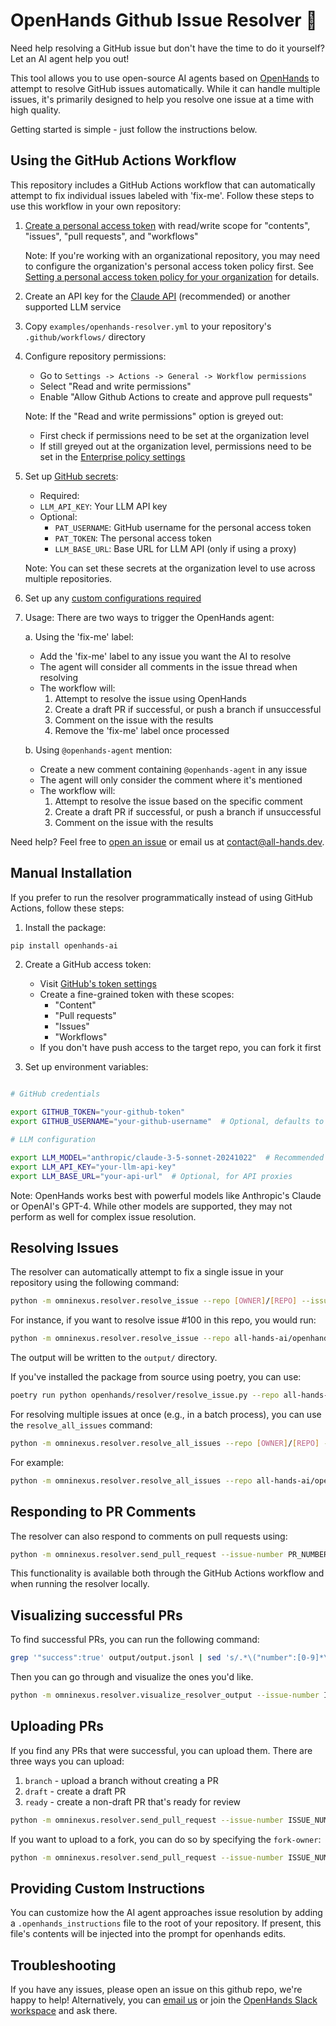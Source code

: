 # OpenHands Github Issue Resolver 🙌

Need help resolving a GitHub issue but don't have the time to do it yourself? Let an AI agent help you out!

This tool allows you to use open-source AI agents based on [OpenHands](https://github.com/all-hands-ai/openhands)
to attempt to resolve GitHub issues automatically. While it can handle multiple issues, it's primarily designed
to help you resolve one issue at a time with high quality.

Getting started is simple - just follow the instructions below.

## Using the GitHub Actions Workflow

This repository includes a GitHub Actions workflow that can automatically attempt to fix individual issues labeled with 'fix-me'.
Follow these steps to use this workflow in your own repository:

1. [Create a personal access token](https://github.com/settings/tokens?type=beta) with read/write scope for "contents", "issues", "pull requests", and "workflows"

   Note: If you're working with an organizational repository, you may need to configure the organization's personal access token policy first. See [Setting a personal access token policy for your organization](https://docs.github.com/en/organizations/managing-programmatic-access-to-your-organization/setting-a-personal-access-token-policy-for-your-organization) for details.

2. Create an API key for the [Claude API](https://www.anthropic.com/api) (recommended) or another supported LLM service

3. Copy `examples/openhands-resolver.yml` to your repository's `.github/workflows/` directory

4. Configure repository permissions:
    - Go to `Settings -> Actions -> General -> Workflow permissions`
    - Select "Read and write permissions"
    - Enable "Allow Github Actions to create and approve pull requests"

    Note: If the "Read and write permissions" option is greyed out:
    - First check if permissions need to be set at the organization level
    - If still greyed out at the organization level, permissions need to be set in the [Enterprise policy settings](https://docs.github.com/en/enterprise-cloud@latest/admin/enforcing-policies/enforcing-policies-for-your-enterprise/enforcing-policies-for-github-actions-in-your-enterprise#enforcing-a-policy-for-workflow-permissions-in-your-enterprise)

5. Set up [GitHub secrets](https://docs.github.com/en/actions/security-for-github-actions/security-guides/using-secrets-in-github-actions):
   - Required:
    - `LLM_API_KEY`: Your LLM API key
   - Optional:
     - `PAT_USERNAME`: GitHub username for the personal access token
     - `PAT_TOKEN`: The personal access token
     - `LLM_BASE_URL`: Base URL for LLM API (only if using a proxy)

   Note: You can set these secrets at the organization level to use across multiple repositories.

6. Set up any [custom configurations required](https://docs.all-hands.dev/modules/usage/how-to/github-action#custom-configurations)

7. Usage:
   There are two ways to trigger the OpenHands agent:

   a. Using the 'fix-me' label:
      - Add the 'fix-me' label to any issue you want the AI to resolve
      - The agent will consider all comments in the issue thread when resolving
      - The workflow will:
        1. Attempt to resolve the issue using OpenHands
        2. Create a draft PR if successful, or push a branch if unsuccessful
        3. Comment on the issue with the results
        4. Remove the 'fix-me' label once processed

   b. Using `@openhands-agent` mention:
      - Create a new comment containing `@openhands-agent` in any issue
      - The agent will only consider the comment where it's mentioned
      - The workflow will:
        1. Attempt to resolve the issue based on the specific comment
        2. Create a draft PR if successful, or push a branch if unsuccessful
        3. Comment on the issue with the results

Need help? Feel free to [open an issue](https://github.com/all-hands-ai/openhands/issues) or email us at [contact@all-hands.dev](mailto:contact@all-hands.dev).

## Manual Installation

If you prefer to run the resolver programmatically instead of using GitHub Actions, follow these steps:

1. Install the package:

```bash
pip install openhands-ai
```

2. Create a GitHub access token:
   - Visit [GitHub's token settings](https://github.com/settings/personal-access-tokens/new)
   - Create a fine-grained token with these scopes:
     - "Content"
     - "Pull requests"
     - "Issues"
     - "Workflows"
   - If you don't have push access to the target repo, you can fork it first

3. Set up environment variables:

```bash

# GitHub credentials

export GITHUB_TOKEN="your-github-token"
export GITHUB_USERNAME="your-github-username"  # Optional, defaults to token owner

# LLM configuration

export LLM_MODEL="anthropic/claude-3-5-sonnet-20241022"  # Recommended
export LLM_API_KEY="your-llm-api-key"
export LLM_BASE_URL="your-api-url"  # Optional, for API proxies
```

Note: OpenHands works best with powerful models like Anthropic's Claude or OpenAI's GPT-4. While other models are supported, they may not perform as well for complex issue resolution.

## Resolving Issues

The resolver can automatically attempt to fix a single issue in your repository using the following command:

```bash
python -m omninexus.resolver.resolve_issue --repo [OWNER]/[REPO] --issue-number [NUMBER]
```

For instance, if you want to resolve issue #100 in this repo, you would run:

```bash
python -m omninexus.resolver.resolve_issue --repo all-hands-ai/openhands --issue-number 100
```

The output will be written to the `output/` directory.

If you've installed the package from source using poetry, you can use:

```bash
poetry run python openhands/resolver/resolve_issue.py --repo all-hands-ai/openhands --issue-number 100
```

For resolving multiple issues at once (e.g., in a batch process), you can use the `resolve_all_issues` command:

```bash
python -m omninexus.resolver.resolve_all_issues --repo [OWNER]/[REPO] --issue-numbers [NUMBERS]
```

For example:

```bash
python -m omninexus.resolver.resolve_all_issues --repo all-hands-ai/openhands --issue-numbers 100,101,102
```

## Responding to PR Comments

The resolver can also respond to comments on pull requests using:

```bash
python -m omninexus.resolver.send_pull_request --issue-number PR_NUMBER --issue-type pr
```

This functionality is available both through the GitHub Actions workflow and when running the resolver locally.

## Visualizing successful PRs

To find successful PRs, you can run the following command:

```bash
grep '"success":true' output/output.jsonl | sed 's/.*\("number":[0-9]*\).*/\1/g'
```

Then you can go through and visualize the ones you'd like.

```bash
python -m omninexus.resolver.visualize_resolver_output --issue-number ISSUE_NUMBER --vis-method json
```

## Uploading PRs

If you find any PRs that were successful, you can upload them.
There are three ways you can upload:

1. `branch` - upload a branch without creating a PR
2. `draft` - create a draft PR
3. `ready` - create a non-draft PR that's ready for review

```bash
python -m omninexus.resolver.send_pull_request --issue-number ISSUE_NUMBER --github-username YOUR_GITHUB_USERNAME --pr-type draft
```

If you want to upload to a fork, you can do so by specifying the `fork-owner`:

```bash
python -m omninexus.resolver.send_pull_request --issue-number ISSUE_NUMBER --github-username YOUR_GITHUB_USERNAME --pr-type draft --fork-owner YOUR_GITHUB_USERNAME
```

## Providing Custom Instructions

You can customize how the AI agent approaches issue resolution by adding a `.openhands_instructions` file to the root of your repository. If present, this file's contents will be injected into the prompt for openhands edits.

## Troubleshooting

If you have any issues, please open an issue on this github repo, we're happy to help!
Alternatively, you can [email us](mailto:contact@all-hands.dev) or join the [OpenHands Slack workspace](https://join.slack.com/t/openhands-ai/shared_invite/zt-2wkh4pklz-w~h_DVDtEe9H5kyQlcNxVw) and ask there.
